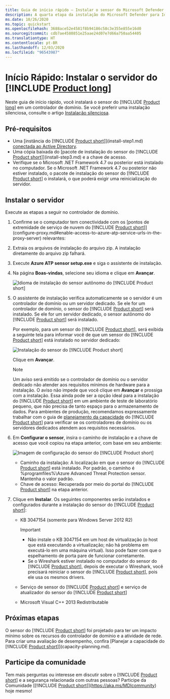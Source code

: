 ```yaml
---
title: Guia de início rápido – Instalar o sensor do Microsoft Defender para Identidade
description: A quarta etapa da instalação do Microsoft Defender para Identidade ajuda você a instalar o sensor do Defender para Identidade.
ms.date: 10/26/2020
ms.topic: quickstart
ms.openlocfilehash: 3688ace52e4581f8b94186c58c3e355e855e16d0
ms.sourcegitcommit: cdb7ae4580851e25aae24d07e7d66a750aa54405
ms.translationtype: HT
ms.contentlocale: pt-BR
ms.lasthandoff: 12/03/2020
ms.locfileid: "96543987"
---
```

# <a name="quickstart-install-the-product-long-sensor"></a>Início Rápido: Instalar o servidor do [!INCLUDE [Product long](includes/product-long.md)]

Neste guia de início rápido, você instalará o sensor do [!INCLUDE [Product long](includes/product-long.md)] em um controlador de domínio. Se você preferir uma instalação silenciosa, consulte o artigo [Instalação silenciosa](silent-installation.md).

## <a name="prerequisites"></a>Pré-requisitos

- Uma [instância do [!INCLUDE [Product short](includes/product-short.md)]](install-step1.md) [conectada ao Active Directory](install-step2.md).
- Uma cópia baixada do [pacote de instalação do sensor do [!INCLUDE [Product short](includes/product-short.md)]](install-step3.md) e a chave de acesso.
- Verifique se o Microsoft .NET Framework 4.7 ou posterior está instalado no computador. Se o Microsoft .NET Framework 4.7 ou posterior não estiver instalado, o pacote de instalação do sensor do [!INCLUDE [Product short](includes/product-short.md)] o instalará, o que poderá exigir uma reinicialização do servidor.

## <a name="install-the-sensor"></a>Instalar o servidor

Execute as etapas a seguir no controlador de domínio.

1. Confirme se o computador tem conectividade com os [pontos de extremidade de serviço de nuvem do [!INCLUDE [Product short](includes/product-short.md)]](configure-proxy.md#enable-access-to-azure-atp-service-urls-in-the-proxy-server) relevantes:
1. Extraia os arquivos de instalação do arquivo zip. A instalação diretamente do arquivo zip falhará.
1. Execute **Azure ATP sensor setup.exe** e siga o assistente de instalação.
1. Na página **Boas-vindas**, selecione seu idioma e clique em **Avançar**.

    ![Idioma de instalação do sensor autônomo do [!INCLUDE [Product short](includes/product-short.md)]](media/sensor-install-language.png)

1. O assistente de instalação verifica automaticamente se o servidor é um controlador de domínio ou um servidor dedicado. Se ele for um controlador de domínio, o sensor do [!INCLUDE [Product short](includes/product-short.md)] será instalado. Se ele for um servidor dedicado, o sensor autônomo do [!INCLUDE [Product short](includes/product-short.md)] será instalado.

    Por exemplo, para um sensor do [!INCLUDE [Product short](includes/product-short.md)], será exibida a seguinte tela para informar você de que um sensor do [!INCLUDE [Product short](includes/product-short.md)] está instalado no servidor dedicado:

    ![Instalação do sensor do [!INCLUDE [Product short](includes/product-short.md)]](media/sensor-install-deployment-type.png)

    Clique em **Avançar**.

    > [!NOTE]
    > Um aviso será emitido se o controlador de domínio ou o servidor dedicado não atender aos requisitos mínimos de hardware para a instalação. O aviso não impede que você clique em **Avançar** e prossiga com a instalação. Essa ainda pode ser a opção ideal para a instalação do [!INCLUDE [Product short](includes/product-short.md)] em um ambiente de teste de laboratório pequeno, que não precisa de tanto espaço para o armazenamento de dados. Para ambientes de produção, recomendamos expressamente trabalhar com o guia de [planejamento da capacidade](capacity-planning.md) do [!INCLUDE [Product short](includes/product-short.md)] para verificar se os controladores de domínio ou os servidores dedicados atendem aos requisitos necessários.

1. Em **Configurar o sensor**, insira o caminho de instalação e a chave de acesso que você copiou na etapa anterior, com base em seu ambiente:

    ![Imagem de configuração do sensor do [!INCLUDE [Product short](includes/product-short.md)]](media/sensor-install-config.png)

    - Caminho da instalação: A localização em que o sensor do [!INCLUDE [Product short](includes/product-short.md)] está instalado. Por padrão, o caminho é %programfiles%\Azure Advanced Threat Protection sensor. Mantenha o valor padrão.
    - Chave de acesso: Recuperada por meio do portal do [!INCLUDE [Product short](includes/product-short.md)] na etapa anterior.

1. Clique em **Instalar**. Os seguintes componentes serão instalados e configurados durante a instalação do sensor do [!INCLUDE [Product short](includes/product-short.md)]:

    - KB 3047154 (somente para Windows Server 2012 R2)

        > [!IMPORTANT]
        >
        > - Não instale o KB 3047154 em um host de virtualização (o host que está executando a virtualização; não há problema em executá-lo em uma máquina virtual). Isso pode fazer com que o espelhamento de porta pare de funcionar corretamente.
        > - Se o Wireshark estiver instalado no computador do sensor do [!INCLUDE [Product short](includes/product-short.md)], depois de executar o Wireshark, você precisará reiniciar o sensor do [!INCLUDE [Product short](includes/product-short.md)], pois ele usa os mesmos drivers.

    - Serviço de sensor do [!INCLUDE [Product short](includes/product-short.md)] e serviço de atualizador do sensor do [!INCLUDE [Product short](includes/product-short.md)]
    - Microsoft Visual C++ 2013 Redistributable

## <a name="next-steps"></a>Próximas etapas

O sensor do [!INCLUDE [Product short](includes/product-short.md)] foi projetado para ter um impacto mínimo sobre os recursos do controlador de domínio e a atividade de rede. Para criar uma avaliação de desempenho, confira [Planejar a capacidade do [!INCLUDE [Product short](includes/product-short.md)]](capacity-planning.md).

## <a name="join-the-community"></a>Participe da comunidade

Tem mais perguntas ou interesse em discutir sobre o [!INCLUDE [Product short](includes/product-short.md)] e a segurança relacionada com outras pessoas? Participe da Comunidade [[!INCLUDE [Product short](includes/product-short.md)]](https://aka.ms/MDIcommunity) hoje mesmo!
